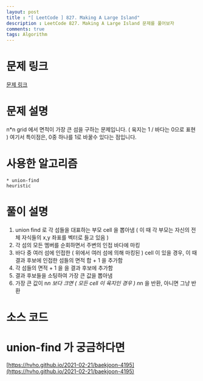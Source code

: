```yaml
---
layout: post
title : "[ LeetCode ] 827. Making A Large Island"
description : LeetCode 827. Making A Large Island 문제를 풀어보자
comments: true
tags: Algorithm
---
```


# 문제 링크

[문제 링크](https://leetcode.com/explore/featured/card/august-leetcoding-challenge-2021/613/week-1-august-1st-august-7th/3835/)



# 문제 설명

n*n grid 에서 면적이 가장 큰 섬을 구하는 문제입니다. ( 육지는 1 / 바다는 0으로 표현 )
여기서 특이점은, 0중 하나를 1로 바꿀수 있다는 점입니다. 

# 사용한 알고리즘 

`* union-find`  
`heuristic`

# 풀이 설명 

1. union find 로 각 섬들을 대표하는 부모 cell 을 뽑아냄 ( 이 때 각 부모는 자신의 전체 자식들의 x,y 좌표를 벡터로 들고 있음 )
2. 각 섬의 모든 멤버를 순회하면서 주변의 인접 바다에 마킹 
3. 바다 중 여러 섬에 인접한 ( 위에서 여러 섬에 의해 마킹된 ) cell 이 있을 경우, 이 때 결과 후보에 인접한 섬들의 면적 합 + 1 을 추가함 
4. 각 섬들의 면적 + 1 을 을 결과 후보에 추가함 
5. 결과 후보들을 소팅하여 가장 큰 값을 뽑아냄
6. 가장 큰 값이 n*n 보다 크면 ( 모든 cell 이 육지인 경우 ) n*n 을 반환, 아니면 그냥 반환 

# 소스 코드 

<script src="https://gist.github.com/HVHO/ddcccdef15afdaff35855e046021cb49.js"></script>


# union-find 가 궁금하다면

[https://hvho.github.io/2021-02-21/baekjoon-4195](https://hvho.github.io/2021-02-21/baekjoon-4195)